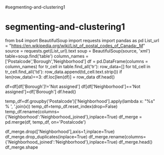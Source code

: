 #segmenting-and-clustering1
# segmenting-and-clustering1
from bs4 import BeautifulSoup
import requests
import pandas as pd
List_url = "https://en.wikipedia.org/wiki/List_of_postal_codes_of_Canada:_M"
source = requests.get(List_url).text
soup = BeautifulSoup(source, 'xml')
table=soup.find('table')
column_names = ['Postalcode','Borough','Neighborhood']
df = pd.DataFrame(columns = column_names)
for tr_cell in table.find_all('tr'):
    row_data=[]
    for td_cell in tr_cell.find_all('td'):
        row_data.append(td_cell.text.strip())
    if len(row_data)==3:
        df.loc[len(df)] = row_data
df.head()

df=df[df['Borough']!='Not assigned']
df[df['Neighborhood']=='Not assigned']=df['Borough']
df.head()

temp_df=df.groupby('Postalcode')['Neighborhood'].apply(lambda x: "%s" % ', '.join(x))
temp_df=temp_df.reset_index(drop=False)
temp_df.rename(columns={'Neighborhood':'Neighborhood_joined'},inplace=True)
df_merge = pd.merge(df, temp_df, on='Postalcode')

df_merge.drop(['Neighborhood'],axis=1,inplace=True)
df_merge.drop_duplicates(inplace=True)
df_merge.rename(columns={'Neighborhood_joined':'Neighborhood'},inplace=True)
df_merge.head()
df_merge.shape
